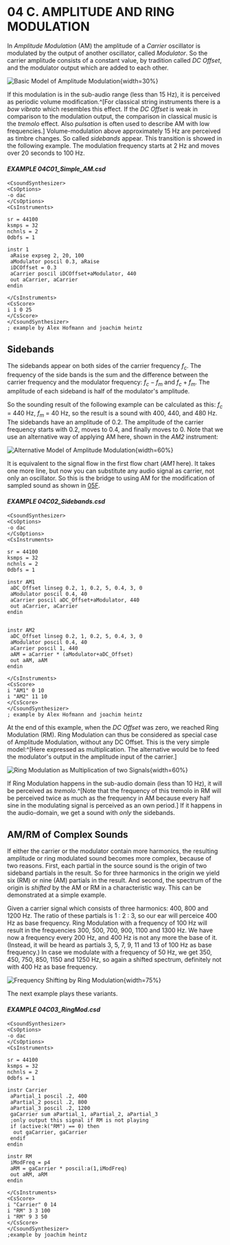 # 04 C. AMPLITUDE AND RING MODULATION

In _Amplitude Modulation_ (AM) the amplitude of a _Carrier_ oscillator is modulated by the output of another oscillator, called _Modulator_. So the carrier amplitude consists of a constant value, by tradition called _DC Offset_, and the modulator output which are added to each other.

![Basic Model of Amplitude Modulation](../resources/images/04-c-am.png){width=30%}

If this modulation is in the sub-audio range (less than 15 Hz), it is perceived
as periodic volume modification.^[For classical string instruments there is
a *bow vibrato* which resembles this effect. If the *DC Offset* is weak in
comparison to the modulation output, the comparison in classical music is
the *tremolo* effect. Also *pulsation* is often used to describe
AM with low frequencies.] Volume-modulation above approximately 15 Hz are
perceived as timbre changes. So called _sidebands_ appear.
This transition is showed in the following example.
The modulation frequency starts at 2 Hz and moves over 20 seconds to 100 Hz.

#### **_EXAMPLE 04C01_Simple_AM.csd_**

```csound
<CsoundSynthesizer>
<CsOptions>
-o dac
</CsOptions>
<CsInstruments>

sr = 44100
ksmps = 32
nchnls = 2
0dbfs = 1

instr 1
 aRaise expseg 2, 20, 100
 aModulator poscil 0.3, aRaise
 iDCOffset = 0.3
 aCarrier poscil iDCOffset+aModulator, 440
 out aCarrier, aCarrier
endin

</CsInstruments>
<CsScore>
i 1 0 25
</CsScore>
</CsoundSynthesizer>
; example by Alex Hofmann and joachim heintz
```

## Sidebands

The sidebands appear on both sides of the carrier frequency $f_c$.
The frequency of the side bands is the sum and the difference between the carrier frequency and the modulator frequency: $f_c - f_m$ and $f_c + f_m$. The amplitude of each sideband is half of the modulator's amplitude.

So the sounding result of the following example can be calculated as this:
$f_c$ = 440 Hz, $f_m$ = 40 Hz, so the result is a sound with 400, 440, and
480 Hz. The sidebands have an amplitude of 0.2. The amplitude of the carrier frequency starts with 0.2, moves to 0.4, and finally moves to 0. Note that we use an alternative way of applying AM here, shown in the _AM2_ instrument:

![Alternative Model of Amplitude Modulation](../resources/images/04-c-am2.png){width=60%}

It is equivalent to the signal flow in the first flow chart (_AM1_ here). It takes one more line, but now you can substitute any audio signal as carrier, not only an oscillator. So this is the bridge to using AM for the modification of sampled sound as shown in [05F](05-f-am-rm-waveshaping.md).

#### **_EXAMPLE 04C02_Sidebands.csd_**

```csound
<CsoundSynthesizer>
<CsOptions>
-o dac
</CsOptions>
<CsInstruments>

sr = 44100
ksmps = 32
nchnls = 2
0dbfs = 1

instr AM1
 aDC_Offset linseg 0.2, 1, 0.2, 5, 0.4, 3, 0
 aModulator poscil 0.4, 40
 aCarrier poscil aDC_Offset+aModulator, 440
 out aCarrier, aCarrier
endin


instr AM2
 aDC_Offset linseg 0.2, 1, 0.2, 5, 0.4, 3, 0
 aModulator poscil 0.4, 40
 aCarrier poscil 1, 440
 aAM = aCarrier * (aModulator+aDC_Offset)
 out aAM, aAM
endin

</CsInstruments>
<CsScore>
i "AM1" 0 10
i "AM2" 11 10
</CsScore>
</CsoundSynthesizer>
; example by Alex Hofmann and joachim heintz
```

At the end of this example, when the _DC Offset_ was zero, we reached Ring Modulation (RM).
Ring Modulation can thus be considered as special case of Amplitude Modulation,
without any DC Offset. This is the very simple model:^[Here expressed as multiplication.
The alternative would be to feed the modulator's output in the amplitude input of the carrier.]

![<small>*Ring Modulation as Multiplication of two Signals*</small>](../resources/images/04-c-rm.png){width=60%}

If Ring Modulation happens in the sub-audio domain (less than 10 Hz), it will be perceived as
_tremolo_.^[Note that the frequency of this tremolo in RM will be perceived twice as
much as the frequency in AM because every half sine in the modulating signal
is perceived as an own period.] If it happens in the audio-domain,
we get a sound with _only_ the sidebands.

## AM/RM of Complex Sounds

If either the carrier or the modulator contain more harmonics, the resulting amplitude or ring modulated sound becomes more complex, because of two reasons. First, each partial in the source sound is the origin of two sideband partials in the result. So for three harmonics in the origin we yield six (RM) or nine (AM) partials in the result. And second, the spectrum of the origin is _shifted_ by the AM or RM in a characteristic way. This can be demonstrated at a simple example.

Given a carrier signal which consists of three harmonics: 400, 800 and 1200 Hz. The ratio of these partials is 1 : 2 : 3, so our ear will perceice 400 Hz as base frequency. Ring Modulation with a frequency of 100 Hz will result in the frequencies 300, 500, 700, 900, 1100 and 1300 Hz. We have now a frequency every 200 Hz, and 400 Hz is not any more the base of it. (Instead, it will be heard as partials 3, 5, 7, 9, 11 and 13 of 100 Hz as base frequency.) In case we modulate with a frequency of 50 Hz, we get 350, 450, 750, 850, 1150 and 1250 Hz, so again a shifted spectrum, definitely not with 400 Hz as base frequency.

![Frequency Shifting by Ring Modulation](../resources/images/04-c-rm-spectra.png){width=75%}

The next example plays these variants.

#### **_EXAMPLE 04C03_RingMod.csd_**

```csound
<CsoundSynthesizer>
<CsOptions>
-o dac
</CsOptions>
<CsInstruments>

sr = 44100
ksmps = 32
nchnls = 2
0dbfs = 1

instr Carrier
 aPartial_1 poscil .2, 400
 aPartial_2 poscil .2, 800
 aPartial_3 poscil .2, 1200
 gaCarrier sum aPartial_1, aPartial_2, aPartial_3
 ;only output this signal if RM is not playing
 if (active:k("RM") == 0) then
  out gaCarrier, gaCarrier
 endif
endin

instr RM
 iModFreq = p4
 aRM = gaCarrier * poscil:a(1,iModFreq)
 out aRM, aRM
endin

</CsInstruments>
<CsScore>
i "Carrier" 0 14
i "RM" 3 3 100
i "RM" 9 3 50
</CsScore>
</CsoundSynthesizer>
;example by joachim heintz
```
